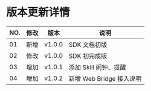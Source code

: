 #  版本更新详情

| NO. | 修改 | 版本 | 说明 |
| --- | --- | --- | --- |
| 01 | 新增 | v1.0.0 | SDK 文档初版 |
| 02 | 修改 | v1.0.0 | SDK 初完成版 |
| 03 | 增加 | v1.0.1 | 添加 Skill 闹钟、提醒 |
| 04 | 增加 | v1.0.2 | 新增 Web Bridge 接入说明 |

